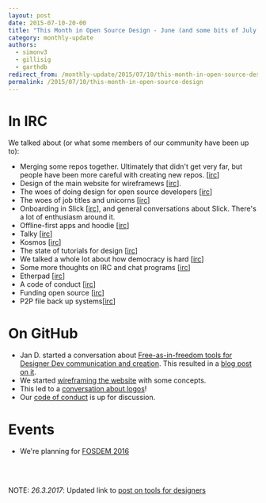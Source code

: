 ```yaml
---
layout: post
date: 2015-07-10-20-00
title: "This Month in Open Source Design - June (and some bits of July and May)"
category: monthly-update
authors:
  - simonv3
  - gillisig
  - garthdb
redirect_from: /monthly-update/2015/07/10/this-month-in-open-source-design.html
permalink: /2015/07/10/this-month-in-open-source-design
---
```


# In IRC

We talked about (or what some members of our community have been up to):

- Merging some repos together. Ultimately that didn't get very far, but people have been more careful with creating new repos. [[irc](https://botbot.me/freenode/opensourcedesign/2015-05-18/?msg=39486383&page=2)]
- Design of the main website for wireframews [[irc](https://botbot.me/freenode/opensourcedesign/2015-05-18/?msg=39486383&page=2)].
- The woes of doing design for open source developers [[irc](https://github.com/opensourcedesign/opensourcedesign.net/issues/18)]
- The woes of job titles and unicorns [[irc](https://botbot.me/freenode/opensourcedesign/2015-05-23/?msg=39967391&page=1)]
- Onboarding in Slick [[irc](https://botbot.me/freenode/opensourcedesign/2015-05-23/?msg=39984519&page=2)], and general conversations about Slick. There's a lot of enthusiasm around it.
- Offline-first apps and hoodie [[irc](https://botbot.me/freenode/opensourcedesign/2015-05-25/?msg=40069142&page=1)]
- Talky [[irc](https://botbot.me/freenode/opensourcedesign/2015-06-02/?msg=40760040&page=1)]
- Kosmos [[irc](https://botbot.me/freenode/opensourcedesign/2015-06-08/?msg=41247099&page=1)]
- The state of tutorials for design [[irc](https://botbot.me/freenode/opensourcedesign/2015-06-08/?msg=41268491&page=2)]
- We talked a whole lot about how democracy is hard [[irc](https://botbot.me/freenode/opensourcedesign/2015-06-10/?msg=41469276&page=1)]
- Some more thoughts on IRC and chat programs [[irc](https://botbot.me/freenode/opensourcedesign/2015-06-11/?msg=41584415&page=1)]
- Etherpad [[irc](https://botbot.me/freenode/opensourcedesign/2015-06-11/?msg=41584415&page=1)]
- A code of conduct [[irc](https://botbot.me/freenode/opensourcedesign/2015-06-11/?msg=41584415&page=1)]
- Funding open source [[irc](https://botbot.me/freenode/opensourcedesign/2015-07-03/?msg=43599602&page=1)]
- P2P file back up systems[[irc](http://opensourcedesign.net/events/design/hack/meeting/2015/02/01/opensourcedesign-fosdem.html)]

# On GitHub

- Jan D. started a conversation about [Free-as-in-freedom tools for Designer Dev communication and creation](https://github.com/opensourcedesign/resources/issues/16). This resulted in a [blog post on it](http://opensourcedesign.net/2015/05/23/text-based-tools-for-designers).
- We started [wireframing the website](https://github.com/opensourcedesign/opensourcedesign.net/issues/17) with some concepts.
- This led to a [conversation about logos](https://github.com/opensourcedesign/opensourcedesign.net/issues/18)!
- Our [code of conduct](//opensourcedesign.net/code-of-conduct/) is up for discussion.

# Events

- We're planning for [FOSDEM 2016](http://opensourcedesign.net/events/design/hack/meeting/2015/02/01/opensourcedesign-fosdem.html)

<br>
<br>

NOTE: _26.3.2017_: Updated link to [post on tools for designers](http://opensourcedesign.net/2015/05/23/text-based-tools-for-designers)

